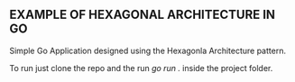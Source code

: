 ## EXAMPLE OF HEXAGONAL ARCHITECTURE IN GO

Simple Go Application designed using the Hexagonla Architecture pattern.

To run just clone the repo and the run _go run ._ inside the project folder.
